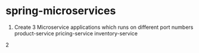 # spring-microservices

1. Create 3 Microservice applications which runs on different port numbers
    product-service
    pricing-service
    inventory-service

2    
